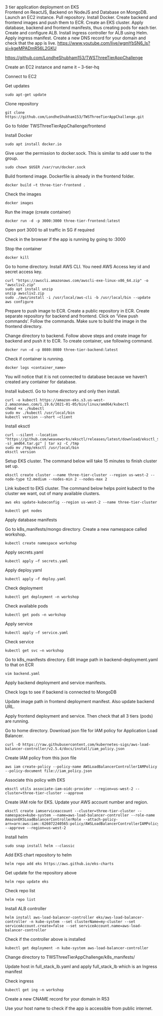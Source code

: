 3 tier application deployment on EKS   
Frontend on ReactJS, Backend on NodeJS and Database on MongoDB. Launch an EC2 instance. Pull repository. Install Docker. Create backend and frontend images and push them to ECR. Create an EKS cluster. Apply database, backend and frontend manifests, thus creating pods for each tier. Create and configure ALB. Install ingress controller for ALB using Helm. Apply ingress manifest. Create a new DNS record for your domain and check that the app is live. 
https://www.youtube.com/live/wgmYbSN6_Is?si=kgeMPADmR56L2GKU 

https://github.com/LondheShubham153/TWSThreeTierAppChallenge 

Create an EC2 instance and name it – 3-tier-hq 

Connect to EC2 

Get updates 
```
sudo apt-get update 
```
Clone repository 
```
git clone https://github.com/LondheShubham153/TWSThreeTierAppChallenge.git 
```
Go to folder TWSThreeTierAppChallenge/frontend 

Install Docker 
```
sudo apt install docker.io 
```
Give user the permission to docker.sock. This is similar to add user to the group. 
```
sudo chown $USER /var/run/docker.sock 
```
Build frontend image. Dockerfile is already in the frontend folder. 
```
docker build –t three-tier-frontend . 
```
Check the images 
```
docker images 
```
Run the image (create container) 
```
docker run -d -p 3000:3000 three-tier-frontend:latest 
```
Open port 3000 to all traffic in SG if required 

Check in the browser if the app is running by going to <EC2-public-IP>:3000	 

Stop the container 
```
docker kill 
```
Go to home directory. Install AWS CLI. You need AWS Access key id and secret access key. 
```
curl "https://awscli.amazonaws.com/awscli-exe-linux-x86_64.zip" -o "awscliv2.zip" 
sudo apt install unzip 
unzip awscliv2.zip 
sudo ./aws/install -i /usr/local/aws-cli -b /usr/local/bin --update 
aws configure 
```
 

Prepare to push image to ECR. Create a public repository in ECR. Create separate repository for backend and frontend. Click on ‘View push commands’. Follow the commands. Make sure to build the image in the frontend directory. 

Change directory to backend. Follow above steps and create image for backend and push it to ECR. To create container, use following command. 
```
docker run –d –p 8080:8080 three-tier-backend:latest 
```
Check if container is running.  
```
docker logs <container_name> 
```
You will notice that it is not connected to database because we haven’t created any container for database. 

Install kubectl. Go to home directory and only then install.  
```
curl -o kubectl https://amazon-eks.s3.us-west-2.amazonaws.com/1.19.6/2021-01-05/bin/linux/amd64/kubectl 
chmod +x ./kubectl 
sudo mv ./kubectl /usr/local/bin  
kubectl version --short –client 
```
Install eksctl 
```
curl --silent --location "https://github.com/weaveworks/eksctl/releases/latest/download/eksctl_$(uname -s)_amd64.tar.gz" | tar xz -C /tmp 
sudo mv /tmp/eksctl /usr/local/bin 
eksctl version 
```
Setup EKS cluster. The command below will take 15 minutes to finish cluster set up. 
```
eksctl create cluster --name three-tier-cluster --region us-west-2 --node-type t2.medium --nodes-min 2 --nodes-max 2 
```
Link kubectl to EKS cluster. The command below helps point kubectl to the cluster we want, out of many available clusters. 
```
aws eks update-kubeconfig --region us-west-2 --name three-tier-cluster 
```
```
kubectl get nodes 
```
Apply database manifests 

Go to k8s_manifests/mongo directory. Create a new namespace called workshop.  
```
kubectl create namespace workshop 
```
Apply secrets.yaml 
```
kubectl apply –f secrets.yaml 
```
Apply deploy.yaml 
```
kubectl apply –f deploy.yaml 
```
Check deployment 
```
kubectl get deployment –n workshop 
```
Check available pods 
```
kubectl get pods –n workshop 
```
Apply service 
```
kubectl apply –f service.yaml 
```
Check service 

```
kubectl get svc –n workshop 
```
Go to k8s_manifests directory. Edit image path in backend-deployment.yaml to that on ECR 
```
vim backend.yaml 
```
Apply backend deployment and service manifests. 

Check logs to see if backend is connected to MongoDB 

Update image path in frontend deployment manifest. Also update backend URL. 

Apply frontend deployment and service. Then check that all 3 tiers (pods) are running. 

Go to home directory. Download json file for IAM policy for Application Load Balancer. 
```
curl -O https://raw.githubusercontent.com/kubernetes-sigs/aws-load-balancer-controller/v2.5.4/docs/install/iam_policy.json 
```
Create IAM policy from this json file 
```
aws iam create-policy --policy-name AWSLoadBalancerControllerIAMPolicy --policy-document file://iam_policy.json 
```
Associate this policy with EKS 
```
eksctl utils associate-iam-oidc-provider --region=us-west-2 --cluster=three-tier-cluster --approve 
```
Create IAM role for EKS. Update your AWS account number and region. 
```
eksctl create iamserviceaccount --cluster=three-tier-cluster --namespace=kube-system --name=aws-load-balancer-controller --role-name AmazonEKSLoadBalancerControllerRole --attach-policy-arn=arn:aws:iam::626072240565:policy/AWSLoadBalancerControllerIAMPolicy --approve --region=us-west-2 
```
Install helm 
```
sudo snap install helm --classic 
```
Add EKS chart repository to helm 
```
helm repo add eks https://aws.github.io/eks-charts 
```
Get update for the repository above 
```
helm repo update eks 
```
 

Check repo list 
```
helm repo list 
```
Install ALB controller 
```
helm install aws-load-balancer-controller eks/aws-load-balancer-controller -n kube-system --set clusterName=my-cluster --set serviceAccount.create=false --set serviceAccount.name=aws-load-balancer-controller 
```

Check if the controller above is installed  
```
kubectl get deployment -n kube-system aws-load-balancer-controller 
``` 

Change directory to TWSThreeTierAppChallenge/k8s_manifests/ 

Update host in full_stack_lb.yaml and apply full_stack_lb which is an Ingress manifest 

Check ingress 
```
kubectl get ing –n workshop 
```
Create a new CNAME record for your domain in R53 

Use your host name to check if the app is accessible from public internet.
 

 

  

 

 

 
